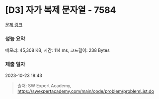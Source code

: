 # [D3] 자가 복제 문자열 - 7584 

[문제 링크](https://swexpertacademy.com/main/code/problem/problemDetail.do?contestProbId=AWpMsQfaCPMDFAQi) 

### 성능 요약

메모리: 45,308 KB, 시간: 114 ms, 코드길이: 238 Bytes

### 제출 일자

2023-10-23 18:43



> 출처: SW Expert Academy, https://swexpertacademy.com/main/code/problem/problemList.do